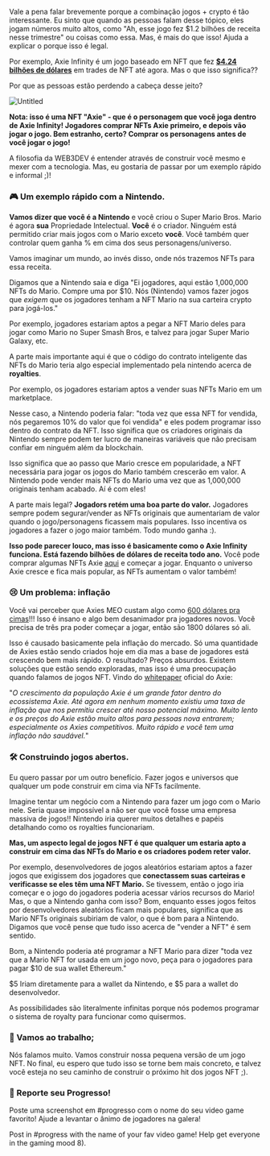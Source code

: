Vale a pena falar brevemente porque a combinação jogos + crypto é tão interessante. Eu sinto que quando as pessoas falam desse tópico, eles jogam números muito altos, como "Ah, esse jogo fez $1.2 bilhões de receita nesse trimestre" ou coisas como essa. Mas, é mais do que isso! Ajuda a explicar o porque isso é legal.

Por exemplo, Axie Infinity é um jogo baseado em NFT que fez **[$4.24 bilhões de dólares](https://dappradar.com/ethereum/games/axie-infinity)** em trades de NFT até agora. Mas o que isso significa??

Por que as pessoas estão perdendo a cabeça desse jeito?

![Untitled](https://i.imgur.com/wkPSIjR.png)

**Nota: isso é uma NFT "Axie" - que é o personagem que você joga dentro de Axie Infinity! Jogadores comprar NFTs Axie primeiro, e depois vão jogar o jogo. Bem estranho, certo? Comprar os personagens antes de você jogar o jogo!**

A filosofia da WEB3DEV é entender através de construir você mesmo e mexer com a tecnologia. Mas, eu gostaria de passar por um exemplo rápido e informal ;)!

### 🎮 Um exemplo rápido com a Nintendo.

**Vamos dizer que você é a Nintendo** e você criou o Super Mario Bros. Mario é agora **sua** Propriedade Intelectual. **Você** é o criador. Ninguém está permitido criar mais jogos com o Mario exceto **você**. Você também quer controlar quem ganha % em cima dos seus personagens/universo.

Vamos imaginar um mundo, ao invés disso, onde nós trazemos NFTs para essa receita.

Digamos que a Nintendo saia e diga "Ei jogadores, aqui estão 1,000,000 NFTs do Mario. Compre uma por $10. Nós (Nintendo) vamos fazer jogos que _exigem_ que os jogadores tenham a NFT Mario na sua carteira crypto para jogá-los."

Por exemplo, jogadores estariam aptos a pegar a NFT Mario deles para jogar como Mario no Super Smash Bros, e talvez para jogar Super Mario Galaxy, etc.

A parte mais importante aqui é que o código do contrato inteligente das NFTs do Mario teria algo especial implementado pela nintendo acerca de **royalties**.

Por exemplo, os jogadores estariam aptos a vender suas NFTs Mario em um marketplace.

Nesse caso, a Nintendo poderia falar: "toda vez que essa NFT for vendida, nós pegaremos 10% do valor que foi vendida" e eles podem programar isso dentro do contrato da NFT. Isso significa que os criadores originais da Nintendo sempre podem ter lucro de maneiras variáveis que não precisam confiar em ninguém além da blockchain.

Isso significa que ao passo que Mario cresce em popularidade, a NFT necessária para jogar os jogos do Mario também crescerão em valor. A Nintendo pode vender mais NFTs do Mario uma vez que as 1,000,000 originais tenham acabado. Aí é com eles!

A parte mais legal? **Jogadors retém uma boa parte do valor.** Jogadores sempre podem segurar/vender as NFTs originais que aumentariam de valor quando o jogo/personagens ficassem mais populares. Isso incentiva os jogadores a fazer o jogo maior também. Todo mundo ganha :).

**Isso pode parecer louco, mas isso é basicamente como o Axie Infinity funciona. Está fazendo bilhões de dólares de receita todo ano.** Você pode comprar algumas NFTs Axie [aqui](https://marketplace.axieinfinity.com/?__cf_chl_jschl_tk__=pmd_ybIeMQm0TAMzOvPj1DcoPlIZeWIcL5r4nwefM60mDTM-1634675045-0-gqNtZGzNAjujcnBszQoR) e começar a jogar. Enquanto o universo Axie cresce e fica mais popular, as NFTs aumentam o valor também!

### 😢 Um problema: inflação

Você vai perceber que Axies MEO custam algo como [600 dólares pra cimas](https://marketplace.axieinfinity.com/?__cf_chl_jschl_tk__=pmd_ybIeMQm0TAMzOvPj1DcoPlIZeWIcL5r4nwefM60mDTM-1634675045-0-gqNtZGzNAjujcnBszQoR)!!! Isso é insano e algo bem desanimador pra jogadores novos. Você precisa de três pra poder começar a jogar, então são 1800 dólares só ali.

Isso é causado basicamente pela inflação do mercado. Só uma quantidade de Axies estão sendo criados hoje em dia mas a base de jogadores está crescendo bem mais rápido. O resultado? Preços absurdos. Existem soluções que estão sendo exploradas, mas isso é uma preocupação quando falamos de jogos NFT. Vindo do [whitepaper](https://whitepaper.axieinfinity.com/gameplay/axie-population-and-long-term-sustainability) oficial do Axie:

"_O crescimento da população Axie é um grande fator dentro do ecossistema Axie. Até agora em nenhum momento existiu uma taxa de inflação que nos permitiu crescer até nosso potencial máximo. Muito lento e os preços do Axie estão muito altos para pessoas nova entrarem; especialmente os Axies competitivos. Muito rápido e você tem uma inflação não saudável._"

### 🛠 Construindo jogos abertos.

Eu quero passar por um outro benefício. Fazer jogos e universos que qualquer um pode construir em cima via NFTs facilmente.

Imagine tentar um negócio com a Nintendo para fazer um jogo com o Mario nele. Seria quase impossível a não ser que você fosse uma empresa massiva de jogos!! Nintendo iria querer muitos detalhes e papéis detalhando como os royalties funcionariam.

**Mas, um aspecto legal de jogos NFT é que qualquer um estaria apto a construir em cima das NFTs do Mario e os criadores podem reter valor.**

Por exemplo, desenvolvedores de jogos aleatórios estariam aptos a fazer jogos que exigissem dos jogadores que **conectassem suas carteiras e verificasse se eles têm uma NFT Mario.** Se tivessem, então o jogo iria começar e o jogo do jogadores poderia acessar vários recursos do Mario! Mas, o que a Nintendo ganha com isso? Bom, enquanto esses jogos feitos por desenvolvedores aleatórios ficam mais populares, significa que as Mario NFTs originais subiriam de valor, o que é bom para a Nintendo. Digamos que você pense que tudo isso acerca de "vender a NFT" é sem sentido.

Bom, a Nintendo poderia até programar a NFT Mario para dizer "toda vez que a Mario NFT for usada em um jogo novo, peça para o jogadores para pagar $10 de sua wallet Ethereum."

$5 Iriam diretamente para a wallet da Nintendo, e $5 para a wallet do desenvolvedor.

As possibilidades são literalmente infinitas porque nós podemos programar o sistema de royalty para funcionar como quisermos.

### 💪 Vamos ao trabalho;

Nós falamos muito. Vamos construir nossa pequena versão de um jogo NFT. No final, eu espero que tudo isso se torne bem mais concreto, e talvez você esteja no seu caminho de construir o próximo hit dos jogos NFT ;).

### 🚨 Reporte seu Progresso!

Poste uma screenshot em #progresso com o nome do seu video game favorito! Ajude a levantar o ânimo de jogadores na galera!

Post in #progress with the name of your fav video game! Help get everyone in the gaming mood 8).
